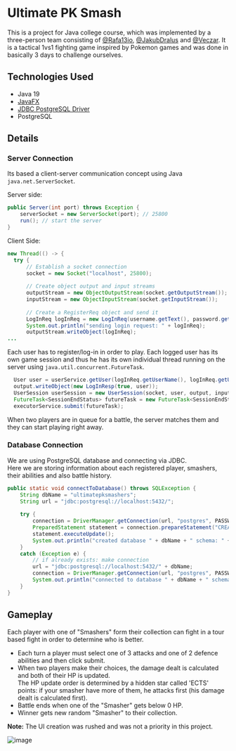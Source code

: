 # Ultimate PK Smash

This is a project for Java college course, which was implemented by a three-person team consisting of 
[@Rafa13io](https://github.com/Rafa13io), [@JakubDralus](https://github.com/JakubDralus) and [@Veczar](https://github.com/Veczar).
It is a tactical 1vs1 fighting game inspired by Pokemon games and was done in basically 3 days to challenge ourselves.

## Technologies Used
- Java 19
- [JavaFX](https://github.com/openjdk/jfx)
- [JDBC PostgreSQL Driver](https://jdbc.postgresql.org/)
- PostgreSQL

## Details

### Server Connection
Its based a client-server communication concept using Java `java.net.ServerSocket`.

Server side:
```java
public Server(int port) throws Exception {
    serverSocket = new ServerSocket(port); // 25800
    run(); // start the server
}
```

Client Side:
```java
new Thread(() -> {
  try {
      // Establish a socket connection
      socket = new Socket("localhost", 25800);
      
      // Create object output and input streams
      outputStream = new ObjectOutputStream(socket.getOutputStream());
      inputStream = new ObjectInputStream(socket.getInputStream());
      
      // Create a RegisterReq object and send it
      LogInReq logInReq = new LogInReq(username.getText(), password.getText());
      System.out.println("sending login request: " + logInReq);
      outputStream.writeObject(logInReq);
...
```

Each user has to register/log-in in order to play. Each logged user has its own game session 
and thus he has its own individual thread running on the server using `java.util.concurrent.FutureTask`.
```java
  User user = userService.getUser(logInReq.getUserName(), logInReq.getUserPassword());
  output.writeObject(new LogInResp(true, user));
  UserSession userSession = new UserSession(socket, user, output, input);
  FutureTask<SessionEndStatus> futureTask = new FutureTask<SessionEndStatus>(userSession);
  executorService.submit(futureTask);
```
When two players are in queue for a battle, the server matches them and they can start playing right away.

### Database Connection
We are using PostgreSQL database and connecting via JDBC. <br>
Here we are storing information about each registered player, smashers, their abilities and also battle history.
```java
public static void connectToDatabase() throws SQLException {
    String dbName = "ultimatepksmashers";
    String url = "jdbc:postgresql://localhost:5432/";
    
    try {
        connection = DriverManager.getConnection(url, "postgres", PASSWORD);
        PreparedStatement statement = connection.prepareStatement("CREATE DATABASE " + dbName);
        statement.executeUpdate();
        System.out.println("created database " + dbName + " schema: " + connection.getSchema());
    }
    catch (Exception e) {
        // if already exists: make connection
        url = "jdbc:postgresql://localhost:5432/" + dbName;
        connection = DriverManager.getConnection(url, "postgres", PASSWORD);
        System.out.println("connected to database " + dbName + " schema: " + connection.getSchema());
    }
}
```

## Gameplay
Each player with one of "Smashers" form their collection can fight in a tour based fight in order to determine who is better.

- Each turn a player must select one of 3 attacks and one of 2 defence abilities and then click submit.
- When two players make their choices, the damage dealt is calculated and both of their HP is updated. <br>
  The HP update order is determined by a hidden star called 'ECTS' points: if your smasher have more of them, he attacks first (his damage dealt is calculated first).
- Battle ends when one of the "Smasher" gets below 0 HP.
- Winner gets new random "Smasher" to their collection.

**Note:** The UI creation was rushed and was not a priority in this project.
 
![image](https://github.com/Rafa13io/UltimatePkSmash/assets/129612952/9647c342-5f08-44aa-9dcb-befbe96b5291)

